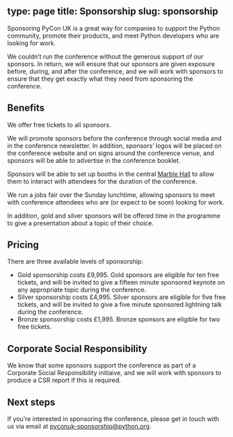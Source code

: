 type: page
title: Sponsorship
slug: sponsorship
---

Sponsoring PyCon UK is a great way for companies to support the Python
community, promote their products, and meet Python developers who are looking
for work.

We couldn&rsquo;t run the conference without the generous support of our
sponsors.  In return, we will ensure that our sponsors are given exposure
before, during, and after the conference, and we will work with sponsors to
ensure that they get exactly what they need from sponsoring the conference.


## Benefits

We offer free tickets to all sponsors.

We will promote sponsors before the conference through social media and in the
conference newsletter.  In addition, sponsors&rsquo; logos will be placed on
the conference website and on signs around the conference venue, and sponsors
will be able to advertise in the conference booklet.

Sponsors will be able to set up booths in the central [Marble
Hall](http://www.cardiffcityhall.com/rooms/marble-hall) to allow them to
interact with attendees for the duration of the conference.

We run a jobs fair over the Sunday lunchtime, allowing sponsors to meet with
conference attendees who are (or expect to be soon) looking for work.

In addition, gold and silver sponsors will be offered time in the programme to
give a presentation about a topic of their choice.


## Pricing

There are three available levels of sponsorship:

* Gold sponsorship costs &pound;9,995.  Gold sponsors are eligible for ten free
tickets, and will be invited to give a fifteen minute sponsored keynote on any
appropriate topic during the conference.
* Silver sponsorship costs &pound;4,995.  Silver sponsors are eligible for five
free tickets, and will be invited to give a five minute sponsored lightning
talk during the conference.
* Bronze sponsorship costs &pound;1,995.  Bronze sponsors are eligible for two
free tickets.


## Corporate Social Responsibility

We know that some sponsors support the conference as part of a Corporate Social
Responsibility initiaive, and we will work with sponsors to produce a CSR
report if this is required.


## Next steps

If you&rsquo;re interested in sponsoring the conference, please get in touch
with us via email at pyconuk-sponsorship@python.org.
